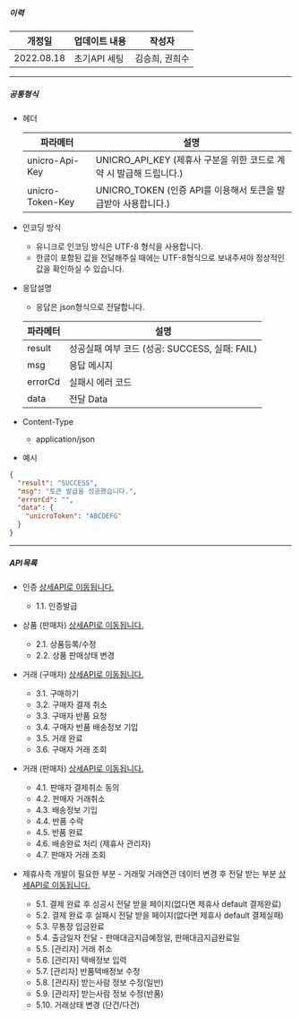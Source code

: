 ##### 이력
    
| 개정일 | 업데이트 내용 | 작성자 |
|--|--|--|
| 2022.08.18 | 초기API 세팅 | 김승희, 권희수 |

---

##### 공통형식
- 헤더

    | 파라메터 | 설명 |
    |--|--|
    | unicro-Api-Key | UNICRO_API_KEY (제휴사 구분을 위한 코드로 계약 시 발급해 드립니다.) |
    | unicro-Token-Key | UNICRO_TOKEN (인증 API를 이용해서 토큰을 발급받아 사용합니다.) |
  
 
- 인코딩 방식
    - 유니크로 인코딩 방식은 UTF-8 형식을 사용합니다.
    - 한글이 포함된 값을 전달해주실 때에는 UTF-8형식으로 보내주셔야 정상적인 값을 확인하실 수 있습니다. 

- 응답설명
    - 응답은 json형식으로 전달합니다.

    | 파라메터 | 설명 |
    |--|--|
    | result | 성공실패 여부 코드 (성공: SUCCESS, 실패: FAIL) |
    | msg | 응답 메시지  |
    | errorCd | 실패시 에러 코드 |
    | data | 전달 Data |

- Content-Type
    - application/json

- 예시
```json
{
  "result": "SUCCESS",
  "msg": "토큰 발급을 성공했습니다.",
  "errorCd": "",
  "data": {
    "unicroToken": "ABCDEFG"
  }
}

```

---

##### API목록 

- 인증 [상세API로 이동됩니다.](APIAuth.md)
    - 1.1. 인증발급

- 상품 (판매자) [상세API로 이동됩니다.](APIItem.md)
    - 2.1. 상품등록/수정
    - 2.2. 상품 판매상태 변경

- 거래 (구매자) [상세API로 이동됩니다.](APIBuyer.md)
    - 3.1. 구매하기
    - 3.2. 구매자 결제 취소
    - 3.3. 구매자 반품 요청
    - 3.4. 구매자 반품 배송정보 기입
    - 3.5. 거래 완료
    - 3.6. 구매자 거래 조회

- 거래 (판매자) [상세API로 이동됩니다.](APISeller.md)
    - 4.1. 판매자 결제취소 동의
    - 4.2. 판매자 거래취소
    - 4.3. 배송정보 기입
    - 4.4. 반품 수락
    - 4.5. 반품 완료
    - 4.6. 배송완료 처리 (제휴사 관리자)
    - 4.7. 판매자 거래 조회

- 제휴사측 개발이 필요한 부분 - 거래및 거래연관 데이터 변경 후 전달 받는 부분 [상세API로 이동됩니다.](APIPartner.md)
    - 5.1. 결제 완료 후 성공시 전달 받을 페이지(없다면 제휴사 default 결제완료)
    - 5.2. 결제 완료 후 실패시 전달 받을 페이지(없다면 제휴사 default 결제실패)
    - 5.3. 무통장 입금완료
    - 5.4. 출금일자 전달 - 판매대금지급예정일, 판매대금지급완료일 
    - 5.5. [관리자] 거래 취소
    - 5.6. [관리자] 택배정보 입력
    - 5.7. [관리자] 반품택배정보 수정
    - 5.8. [관리자] 받는사람 정보 수정(일반)
    - 5.9. [관리자] 받는사람 정보 수정(반품)
    - 5.10. 거래상태 변경 (단건/다건)

 
